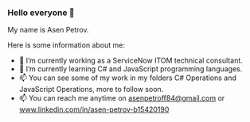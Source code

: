 ### Hello everyone 👋
My name is Asen Petrov.

Here is some information about me: 

- 🔭 I’m currently working as a ServiceNow ITOM technical consultant.
- 🌱 I’m currently learning C# and JavaScript programming languages.
- 📫 You can see some of my work in my folders C# Operations and JavaScript Operations, more to follow soon.
- 📫 You can reach me anytime on asenpetroff84@gmail.com or www.linkedin.com/in/asen-petrov-b15420190
